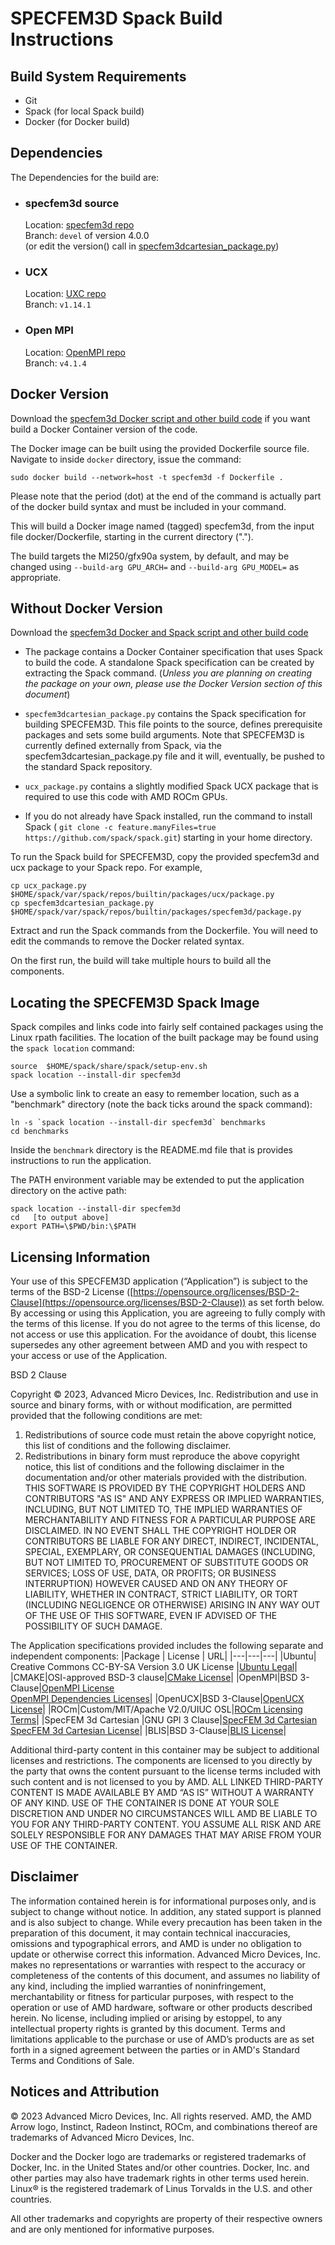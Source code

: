 # SPECFEM3D Spack Build Instructions

## Build System Requirements
- Git
- Spack (for local Spack build)
- Docker (for Docker build)

## Dependencies 
The Dependencies for the build are:

- ### specfem3d  source
    Location: [specfem3d repo](https://github.com/geodynamics/specfem3d)  
    Branch: `devel` of version 4.0.0  
    (or edit the version() call in [specfem3dcartesian_package.py](/specfem3dCartesian/docker/specfem3dcartesian_package.py))

- ### UCX 
    Location: [UXC repo](https://github.com/openucx/ucx)  
    Branch: `v1.14.1`   

- ### Open MPI
    Location: [OpenMPI repo](https://github.com/open-mpi/ompi)  
    Branch: `v4.1.4`  


## Docker Version
Download the [specfem3d Docker script and other build code](/specfem3d/docker-spack) if you want build a Docker Container version of the code.

The Docker image can be built using the provided Dockerfile source file. Navigate to inside `docker` directory, issue the command:
```
sudo docker build --network=host -t specfem3d -f Dockerfile .
```
Please note that the period (dot) at the end of the command is actually part of the docker build syntax and must be included in your command.

This will build a Docker image named (tagged) specfem3d, from the input file docker/Dockerfile, starting in the current directory (".").
 
The build targets the MI250/gfx90a system, by default, and may be changed using `--build-arg GPU_ARCH=`  and `--build-arg GPU_MODEL=`  as appropriate.

## Without Docker Version
Download the [specfem3d Docker and Spack script and other build code](/specfem3d/docker-spack)

- The package contains a Docker Container specification that uses Spack to build the code. A standalone Spack specification can be created by extracting the Spack command. (*Unless you are planning on creating the package on your own, please use the Docker Version section of this document*)

- `specfem3dcartesian_package.py` contains the Spack specification for building SPECFEM3D. This file points to the source, defines prerequisite packages and sets some build arguments.  Note that SPECFEM3D is currently defined externally from Spack, via the specfem3dcartesian_package.py file and it will, eventually, be pushed to the standard Spack repository.
 
- `ucx_package.py` contains a slightly modified Spack UCX package that is required to use this code with AMD ROCm GPUs. 

- If you do not already have Spack installed, run the command to install Spack ( `git clone -c feature.manyFiles=true https://github.com/spack/spack.git`) starting in your home directory. 

To run the Spack build for SPECFEM3D, copy the provided specfem3d and ucx package to your Spack repo. For example,  
```
cp ucx_package.py                   $HOME/spack/var/spack/repos/builtin/packages/ucx/package.py  
cp specfem3dcartesian_package.py    $HOME/spack/var/spack/repos/builtin/packages/specfem3d/package.py  
```
Extract and run the Spack commands from the Dockerfile. You will need to edit the commands to remove the Docker related syntax.

On the first run, the build will take multiple hours to build all the components. 

## Locating the SPECFEM3D Spack Image
Spack compiles and links code into fairly self contained packages using the Linux rpath facilities. The location of the built package may be found using the `spack location` command:
```
source  $HOME/spack/share/spack/setup-env.sh
spack location --install-dir specfem3d
```
Use a symbolic link to create an easy to remember location, such as a "benchmark" directory (note the back ticks around the spack command):
```
ln -s `spack location --install-dir specfem3d` benchmarks
cd benchmarks
```
Inside the `benchmark` directory is the README.md file that is  provides instructions to run the application. 

The PATH environment variable may be extended to put the application directory on the active path:
```
spack location --install-dir specfem3d  
cd   [to output above]  
export PATH=\$PWD/bin:\$PATH  
```

## Licensing Information
Your use of this SPECFEM3D application (“Application”) is subject to the terms of the BSD-2 License ([https://opensource.org/licenses/BSD-2-Clause](https://opensource.org/licenses/BSD-2-Clause)) as set forth below. By accessing or using this Application, you are agreeing to fully comply with the terms of this license. If you do not agree to the terms of this license, do not access or use this application. For the avoidance of doubt, this license supersedes any other agreement between AMD and you with respect to your access or use of the Application.

BSD 2 Clause

Copyright © 2023, Advanced Micro Devices, Inc. Redistribution and use in source and binary forms, with or without modification, are permitted provided that the following conditions are met:

1.  Redistributions of source code must retain the above copyright notice, this list of conditions and the following disclaimer.
2.  Redistributions in binary form must reproduce the above copyright notice, this list of conditions and the following disclaimer in the documentation and/or other materials provided with the distribution. THIS SOFTWARE IS PROVIDED BY THE COPYRIGHT HOLDERS AND CONTRIBUTORS "AS IS" AND ANY EXPRESS OR IMPLIED WARRANTIES, INCLUDING, BUT NOT LIMITED TO, THE IMPLIED WARRANTIES OF MERCHANTABILITY AND FITNESS FOR A PARTICULAR PURPOSE ARE DISCLAIMED. IN NO EVENT SHALL THE COPYRIGHT HOLDER OR CONTRIBUTORS BE LIABLE FOR ANY DIRECT, INDIRECT, INCIDENTAL, SPECIAL, EXEMPLARY, OR CONSEQUENTIAL DAMAGES (INCLUDING, BUT NOT LIMITED TO, PROCUREMENT OF SUBSTITUTE GOODS OR SERVICES; LOSS OF USE, DATA, OR PROFITS; OR BUSINESS INTERRUPTION) HOWEVER CAUSED AND ON ANY THEORY OF LIABILITY, WHETHER IN CONTRACT, STRICT LIABILITY, OR TORT (INCLUDING NEGLIGENCE OR OTHERWISE) ARISING IN ANY WAY OUT OF THE USE OF THIS SOFTWARE, EVEN IF ADVISED OF THE POSSIBILITY OF SUCH DAMAGE.

The Application specifications provided includes the following separate and independent components: 
|Package | License | URL|
|---|---|---|
|Ubuntu| Creative Commons CC-BY-SA Version 3.0 UK License |[Ubuntu Legal](https://ubuntu.com/legal)|
|CMAKE|OSI-approved BSD-3 clause|[CMake License](https://cmake.org/licensing/)|
|OpenMPI|BSD 3-Clause|[OpenMPI License](https://www-lb.open-mpi.org/community/license.php)<br /> [OpenMPI Dependencies Licenses](https://docs.open-mpi.org/en/v5.0.x/license/index.html)|
|OpenUCX|BSD 3-Clause|[OpenUCX License](https://openucx.org/license/)|
|ROCm|Custom/MIT/Apache V2.0/UIUC OSL|[ROCm Licensing Terms](https://rocm.docs.amd.com/en/latest/release/licensing.html)|
|SpecFEM 3d Cartesian |GNU GPl 3 Clause|[SpecFEM 3d Cartesian](https://specfem3d.readthedocs.io/en/latest/01_introduction/)<br />[SpecFEM 3d Cartesian License](https://specfem3d.readthedocs.io/en/latest/D_license/#license)|
|BLIS|BSD 3-Clause|[BLIS License](https://github.com/amd/blis/blob/master/LICENSE)|


Additional third-party content in this container may be subject to additional licenses and restrictions. The components are licensed to you directly by the party that owns the content pursuant to the license terms included with such content and is not licensed to you by AMD. ALL LINKED THIRD-PARTY CONTENT IS MADE AVAILABLE BY AMD “AS IS” WITHOUT A WARRANTY OF ANY KIND. USE OF THE CONTAINER IS DONE AT YOUR SOLE DISCRETION AND UNDER NO CIRCUMSTANCES WILL AMD BE LIABLE TO YOU FOR ANY THIRD-PARTY CONTENT. YOU ASSUME ALL RISK AND ARE SOLELY RESPONSIBLE FOR ANY DAMAGES THAT MAY ARISE FROM YOUR USE OF THE CONTAINER.

## Disclaimer
The information contained herein is for informational purposes only, and is subject to change without notice. In addition, any stated support is planned and is also subject to change. While every precaution has been taken in the preparation of this document, it may contain technical inaccuracies, omissions and typographical errors, and AMD is under no obligation to update or otherwise correct this information. Advanced Micro Devices, Inc. makes no representations or warranties with respect to the accuracy or completeness of the contents of this document, and assumes no liability of any kind, including the implied warranties of noninfringement, merchantability or fitness for particular purposes, with respect to the operation or use of AMD hardware, software or other products described herein. No license, including implied or arising by estoppel, to any intellectual property rights is granted by this document. Terms and limitations applicable to the purchase or use of AMD’s products are as set forth in a signed agreement between the parties or in AMD's Standard Terms and Conditions of Sale.   

## Notices and Attribution
© 2023 Advanced Micro Devices, Inc. All rights reserved. AMD, the AMD Arrow logo, Instinct, Radeon Instinct, ROCm, and combinations thereof are trademarks of Advanced Micro Devices, Inc.  

Docker and the Docker logo are trademarks or registered trademarks of Docker, Inc. in the United States and/or other countries. Docker, Inc. and other parties may also have trademark rights in other terms used herein.  Linux® is the registered trademark of Linus Torvalds in the U.S. and other countries.    

All other trademarks and copyrights are property of their respective owners and are only mentioned for informative purposes.
